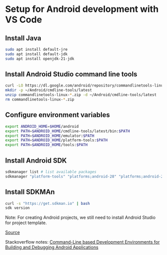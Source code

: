 # Setup for Android development with VS Code

## Install Java

```bash
sudo apt install default-jre
sudo apt install default-jdk
sudo apt install openjdk-21-jdk
```

## Install Android Studio command line tools

```bash
curl -LO https://dl.google.com/android/repository/commandlinetools-linux-11076708_latest.zip
mkdir -p ~/Android/cmdline-tools/latest
unzip commandlinetools-linux-*.zip -d ~/Android/cmdline-tools/latest
rm commandlinetools-linux-*.zip
```

## Configure environment variables

```bash
export ANDROID_HOME=$HOME/android
export PATH=$ANDROID_HOME/cmdline-tools/latest/bin:$PATH
export PATH=$ANDROID_HOME/emulator:$PATH
export PATH=$ANDROID_HOME/platform-tools:$PATH
export PATH=$ANDROID_HOME/tools:$PATH
```

## Install Android SDK

```bash
sdkmanager list # list available packages
sdkmanager "platform-tools" "platforms;android-28" "platforms;android-29" "platforms;android-30" "platforms;android-31" "platforms;android-32" "platforms;android-33" "platforms;android-34" "build-tools;34.0.0" "build-tools;33.0.2" "emulator" "sources;android-34" "sources;android-33" "system-images;android-34;google_apis;x86_64"
```

## Install SDKMAn

```bash
curl -s "https://get.sdkman.io" | bash
sdk version
```

Note: For creating Android projects, we still need to install Android Studio for project template.

[Source](https://stackoverflow.com/questions/76763954/android-app-development-with-visual-studio-code)

Stackoverflow notes: [Command-Line based Development Environments for Building and Debugging Android Applications](https://stackoverflow.com/a/76150499)
